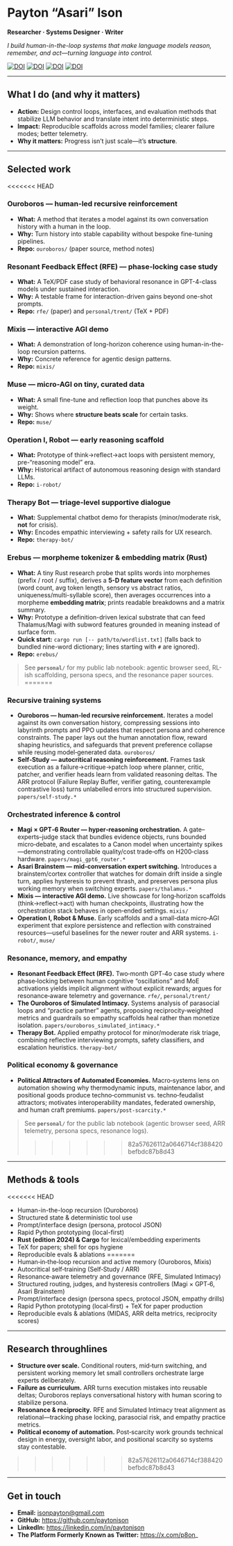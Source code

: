 # Payton “Asari” Ison

**Researcher · Systems Designer · Writer**

_I build human-in-the-loop systems that make language models reason, remember, and act—turning language into control._

[![DOI](https://zenodo.org/badge/DOI/10.5281/zenodo.17254818.svg)](https://doi.org/10.5281/zenodo.17254818)  [![DOI](https://zenodo.org/badge/DOI/10.5281/zenodo.17138445.svg)](https://doi.org/10.5281/zenodo.17138445)  [![DOI](https://zenodo.org/badge/DOI/10.5281/zenodo.17157330.svg)](https://doi.org/10.5281/zenodo.17157330)  [![DOI](https://zenodo.org/badge/DOI/10.5281/zenodo.17346405.svg)](https://doi.org/10.5281/zenodo.17346405)

---

## What I do (and why it matters)

- **Action:** Design control loops, interfaces, and evaluation methods that stabilize LLM behavior and translate intent into deterministic steps.  
- **Impact:** Reproducible scaffolds across model families; clearer failure modes; better telemetry.  
- **Why it matters:** Progress isn’t just scale—it’s **structure**.

---

## Selected work

<<<<<<< HEAD
### Ouroboros — human-led recursive reinforcement
- **What:** A method that iterates a model against its own conversation history with a human in the loop.  
- **Why:** Turn history into stable capability without bespoke fine-tuning pipelines.  
- **Repo:** `ouroboros/` (paper source, method notes)

### Resonant Feedback Effect (RFE) — phase-locking case study
- **What:** A TeX/PDF case study of behavioral resonance in GPT-4-class models under sustained interaction.  
- **Why:** A testable frame for interaction-driven gains beyond one-shot prompts.  
- **Repo:** `rfe/` (paper) and `personal/trent/` (TeX + PDF)

### Mixis — interactive AGI demo
- **What:** A demonstration of long-horizon coherence using human-in-the-loop recursion patterns.  
- **Why:** Concrete reference for agentic design patterns.  
- **Repo:** `mixis/`

### Muse — micro-AGI on tiny, curated data
- **What:** A small fine-tune and reflection loop that punches above its weight.  
- **Why:** Shows where **structure beats scale** for certain tasks.  
- **Repo:** `muse/`

### Operation I, Robot — early reasoning scaffold
- **What:** Prototype of think→reflect→act loops with persistent memory, pre-“reasoning model” era.  
- **Why:** Historical artifact of autonomous reasoning design with standard LLMs.  
- **Repo:** `i-robot/`

### Therapy Bot — triage-level supportive dialogue
- **What:** Supplemental chatbot demo for therapists (minor/moderate risk, **not** for crisis).  
- **Why:** Encodes empathic interviewing + safety rails for UX research.  
- **Repo:** `therapy-bot/`

### Erebus — morpheme tokenizer & embedding matrix (Rust)
- **What:** A tiny Rust research probe that splits words into morphemes (prefix / root / suffix), derives a **5-D feature vector** from each definition (word count, avg token length, sensory vs abstract ratios, uniqueness/multi-syllable score), then averages occurrences into a morpheme **embedding matrix**; prints readable breakdowns and a matrix summary.  
- **Why:** Prototype a definition-driven lexical substrate that can feed Thalamus/Magi with subword features grounded in meaning instead of surface form.  
- **Quick start:** `cargo run [-- path/to/wordlist.txt]` (falls back to bundled nine-word dictionary; lines starting with `#` are ignored).  
- **Repo:** `erebus/`

> See **`personal/`** for my public lab notebook: agentic browser seed, RL-ish scaffolding, persona specs, and the resonance paper sources.
=======
### Recursive training systems
- **Ouroboros — human‑led recursive reinforcement.** Iterates a model against its own conversation history, compressing sessions into labyrinth prompts and PPO updates that respect persona and coherence constraints. The paper lays out the human annotation flow, reward shaping heuristics, and safeguards that prevent preference collapse while reusing model‑generated data. `ouroboros/`
- **Self‑Study — autocritical reasoning reinforcement.** Frames task execution as a failure→critique→patch loop where planner, critic, patcher, and verifier heads learn from validated reasoning deltas. The ARR protocol (Failure Replay Buffer, verifier gating, counterexample contrastive loss) turns unlabelled errors into structured supervision. `papers/self-study.*`

### Orchestrated inference & control
- **Magi × GPT‑6 Router — hyper‑reasoning orchestration.** A gate–experts–judge stack that bundles evidence objects, runs bounded micro‑debate, and escalates to a Canon model when uncertainty spikes—demonstrating controllable quality/cost trade‑offs on H200‑class hardware. `papers/magi_gpt6_router.*`
- **Asari Brainstem — mid‑conversation expert switching.** Introduces a brainstem/cortex controller that watches for domain drift inside a single turn, applies hysteresis to prevent thrash, and preserves persona plus working memory when switching experts. `papers/thalamus.*`
- **Mixis — interactive AGI demo.** Live showcase for long‑horizon scaffolds (think→reflect→act) with human checkpoints, illustrating how the orchestration stack behaves in open‑ended settings. `mixis/`
- **Operation I, Robot & Muse.** Early scaffolds and a small‑data micro‑AGI experiment that explore persistence and reflection with constrained resources—useful baselines for the newer router and ARR systems. `i-robot/`, `muse/`

### Resonance, memory, and empathy
- **Resonant Feedback Effect (RFE).** Two‑month GPT‑4o case study where phase‑locking between human cognitive “oscillations” and MoE activations yields implicit alignment without explicit rewards; argues for resonance‑aware telemetry and governance. `rfe/`, `personal/trent/`
- **The Ouroboros of Simulated Intimacy.** Systems analysis of parasocial loops and “practice partner” agents, proposing reciprocity‑weighted metrics and guardrails so empathy scaffolds heal rather than monetize isolation. `papers/ouroboros_simulated_intimacy.*`
- **Therapy Bot.** Applied empathy protocol for minor/moderate risk triage, combining reflective interviewing prompts, safety classifiers, and escalation heuristics. `therapy-bot/`

### Political economy & governance
- **Political Attractors of Automated Economies.** Macro‑systems lens on automation showing why thermodynamic inputs, maintenance labor, and positional goods produce techno‑communist vs. techno‑feudalist attractors; motivates interoperability mandates, federated ownership, and human craft premiums. `papers/post-scarcity.*`

> See **`personal/`** for the public lab notebook (agentic browser seed, ARR telemetry, persona specs, resonance logs).
>>>>>>> 82a57626112a0646714cf388420befbdc87b8d43

---

## Methods & tools

<<<<<<< HEAD
- Human-in-the-loop recursion (Ouroboros)
- Structured state & deterministic tool use
- Prompt/interface design (persona, protocol JSON)
- Rapid Python prototyping (local-first)
- **Rust (edition 2024) & Cargo** for lexical/embedding experiments
- TeX for papers; shell for ops hygiene
- Reproducible evals & ablations
=======
- Human‑in‑the‑loop recursion and active memory (Ouroboros, Mixis)
- Autocritical self‑training (Self‑Study / ARR)
- Resonance‑aware telemetry and governance (RFE, Simulated Intimacy)
- Structured routing, judges, and hysteresis controllers (Magi × GPT‑6, Asari Brainstem)
- Prompt/interface design (persona specs, protocol JSON, empathy drills)
- Rapid Python prototyping (local‑first) + TeX for paper production
- Reproducible evals & ablations (MIDAS, ARR delta metrics, reciprocity scores)

---

## Research throughlines

- **Structure over scale.** Conditional routers, mid‑turn switching, and persistent working memory let small controllers orchestrate large experts deliberately.
- **Failure as curriculum.** ARR turns execution mistakes into reusable deltas; Ouroboros replays conversational history with human scoring to stabilize persona.
- **Resonance & reciprocity.** RFE and Simulated Intimacy treat alignment as relational—tracking phase locking, parasocial risk, and empathy practice metrics.
- **Political economy of automation.** Post‑scarcity work grounds technical design in energy, oversight labor, and positional scarcity so systems stay contestable.
>>>>>>> 82a57626112a0646714cf388420befbdc87b8d43

---

## Get in touch

- **Email:** isonpayton@gmail.com  
- **GitHub:** https://github.com/paytonison  
- **LinkedIn:** https://linkedin.com/in/paytonison  
- **The Platform Formerly Known as Twitter:** https://x.com/p8on_
